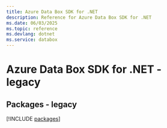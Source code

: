 ```yaml
---
title: Azure Data Box SDK for .NET
description: Reference for Azure Data Box SDK for .NET
ms.date: 06/03/2025
ms.topic: reference
ms.devlang: dotnet
ms.service: databox
---
```

# Azure Data Box SDK for .NET - legacy
## Packages - legacy
[!INCLUDE [packages](data-box-index.md)]
